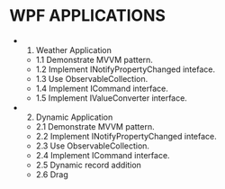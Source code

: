 # WPF APPLICATIONS
* 1. Weather Application
    * 1.1 Demonstrate MVVM pattern.
    * 1.2 Implement INotifyPropertyChanged inteface.
    * 1.3 Use ObservableCollection.
    * 1.4 Implement ICommand interface.
    * 1.5 Implement IValueConverter interface.

* 2. Dynamic Application
    * 2.1 Demonstrate MVVM pattern.
    * 2.2 Implement INotifyPropertyChanged inteface.
    * 2.3 Use ObservableCollection.
    * 2.4 Implement ICommand interface.
    * 2.5 Dynamic record addition
    * 2.6 Drag 